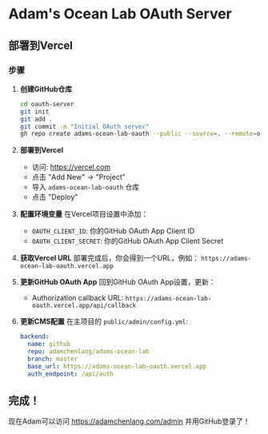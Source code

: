 # Adam's Ocean Lab OAuth Server

## 部署到Vercel

### 步骤

1. **创建GitHub仓库**
   ```bash
   cd oauth-server
   git init
   git add .
   git commit -m "Initial OAuth server"
   gh repo create adams-ocean-lab-oauth --public --source=. --remote=origin --push
   ```

2. **部署到Vercel**
   - 访问: https://vercel.com
   - 点击 "Add New" → "Project"
   - 导入 `adams-ocean-lab-oauth` 仓库
   - 点击 "Deploy"

3. **配置环境变量**
   在Vercel项目设置中添加：
   - `OAUTH_CLIENT_ID`: 你的GitHub OAuth App Client ID
   - `OAUTH_CLIENT_SECRET`: 你的GitHub OAuth App Client Secret

4. **获取Vercel URL**
   部署完成后，你会得到一个URL，例如：
   `https://adams-ocean-lab-oauth.vercel.app`

5. **更新GitHub OAuth App**
   回到GitHub OAuth App设置，更新：
   - Authorization callback URL: `https://adams-ocean-lab-oauth.vercel.app/api/callback`

6. **更新CMS配置**
   在主项目的 `public/admin/config.yml`:
   ```yaml
   backend:
     name: github
     repo: adamchenlang/adams-ocean-lab
     branch: master
     base_url: https://adams-ocean-lab-oauth.vercel.app
     auth_endpoint: /api/auth
   ```

## 完成！

现在Adam可以访问 https://adamchenlang.com/admin 并用GitHub登录了！
